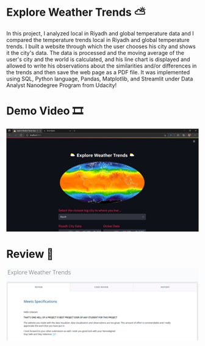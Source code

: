# Explore Weather Trends ⛅

In this project, I analyzed local in Riyadh and global temperature data and I compared the temperature trends local in Riyadh and global temperature trends. I built a website through which the user chooses his city and shows it the city's data. The data is processed and the moving average of the user's city and the world is calculated, and his line chart is displayed and allowed to write his observations about the similarities and/or differences in the trends and then save the web page as a PDF file. It was implemented using SQL, Python language, Pandas, Matplotlib, and Streamlit under Data Analyst Nanodegree Program from Udacity!

# Demo Video 🎞
[![Watch the video](https://github.com/AmalAljabri/Explore-Weather-Trends/blob/main/Images/Img_App_1.png)](https://www.youtube.com/watch?v=i9sVUrlcGkY)

# Review 🎊
![](https://github.com/AmalAljabri/Explore-Weather-Trends/blob/main/Images/review.png)
